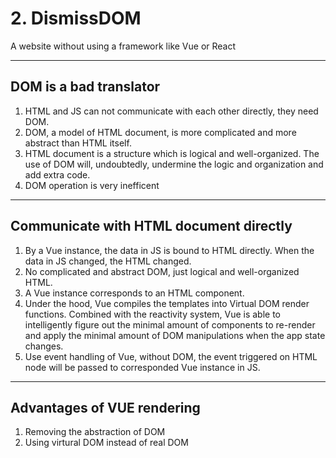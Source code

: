 # 2. DismissDOM
A website without using a framework like Vue or React


***
## DOM is a bad translator
1. HTML and JS can not communicate with each other directly, they need DOM.
2. DOM, a model of HTML document, is more complicated and more abstract than
   HTML itself.
3. HTML document is a structure which is logical and well-organized. The use of
   DOM will, undoubtedly, undermine the logic and organization and add extra
   code.
4. DOM operation is very inefficent


***
## Communicate with HTML document directly
1. By a Vue instance, the data in JS is bound to HTML directly. When the data in
   JS changed, the HTML changed.
2. No complicated and abstract DOM, just logical and well-organized HTML.
3. A Vue instance corresponds to an HTML component.
4. Under the hood, Vue compiles the templates into Virtual DOM render functions.
Combined with the reactivity system, Vue is able to intelligently figure out the
minimal amount of components to re-render and apply the minimal amount of DOM
manipulations when the app state changes.
5. Use event handling of Vue, without DOM, the event triggered on HTML node will
   be passed to corresponded Vue instance in JS.


***
## Advantages of VUE rendering
1. Removing the abstraction of DOM
2. Using virtural DOM instead of real DOM
